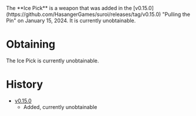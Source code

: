 <Stub/>
The **Ice Pick** is a weapon that was added in the [v0.15.0](https://github.com/HasangerGames/suroi/releases/tag/v0.15.0) "Pulling the Pin" on January 15, 2024. It is currently unobtainable.

# Obtaining
The Ice Pick is currently unobtainable.

# History
- [v0.15.0](https://github.com/HasangerGames/suroi/releases/tag/v0.15.0)
  - Added, currently unobtainable